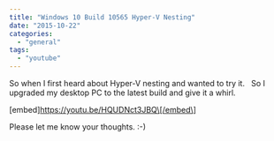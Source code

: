 ```yaml
---
title: "Windows 10 Build 10565 Hyper-V Nesting"
date: "2015-10-22"
categories: 
  - "general"
tags: 
  - "youtube"
---
```


So when I first heard about Hyper-V nesting and wanted to try it.   So I upgraded my desktop PC to the latest build and give it a whirl.

\[embed\]https://youtu.be/HQUDNct3JBQ\[/embed\]

Please let me know your thoughts. :-)
